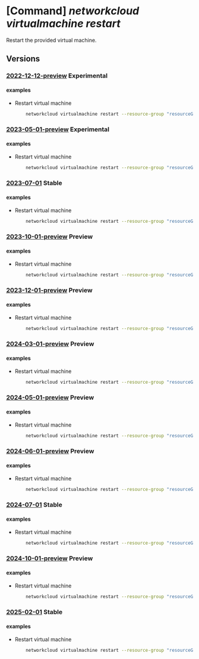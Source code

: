 # [Command] _networkcloud virtualmachine restart_

Restart the provided virtual machine.

## Versions

### [2022-12-12-preview](/Resources/mgmt-plane/L3N1YnNjcmlwdGlvbnMve30vcmVzb3VyY2Vncm91cHMve30vcHJvdmlkZXJzL21pY3Jvc29mdC5uZXR3b3JrY2xvdWQvdmlydHVhbG1hY2hpbmVzL3t9L3Jlc3RhcnQ=/2022-12-12-preview.xml) **Experimental**

<!-- mgmt-plane /subscriptions/{}/resourcegroups/{}/providers/microsoft.networkcloud/virtualmachines/{}/restart 2022-12-12-preview -->

#### examples

- Restart virtual machine
    ```bash
        networkcloud virtualmachine restart --resource-group "resourceGroupName" --name "virtualMachineName"
    ```

### [2023-05-01-preview](/Resources/mgmt-plane/L3N1YnNjcmlwdGlvbnMve30vcmVzb3VyY2Vncm91cHMve30vcHJvdmlkZXJzL21pY3Jvc29mdC5uZXR3b3JrY2xvdWQvdmlydHVhbG1hY2hpbmVzL3t9L3Jlc3RhcnQ=/2023-05-01-preview.xml) **Experimental**

<!-- mgmt-plane /subscriptions/{}/resourcegroups/{}/providers/microsoft.networkcloud/virtualmachines/{}/restart 2023-05-01-preview -->

#### examples

- Restart virtual machine
    ```bash
        networkcloud virtualmachine restart --resource-group "resourceGroupName" --name "virtualMachineName"
    ```

### [2023-07-01](/Resources/mgmt-plane/L3N1YnNjcmlwdGlvbnMve30vcmVzb3VyY2Vncm91cHMve30vcHJvdmlkZXJzL21pY3Jvc29mdC5uZXR3b3JrY2xvdWQvdmlydHVhbG1hY2hpbmVzL3t9L3Jlc3RhcnQ=/2023-07-01.xml) **Stable**

<!-- mgmt-plane /subscriptions/{}/resourcegroups/{}/providers/microsoft.networkcloud/virtualmachines/{}/restart 2023-07-01 -->

#### examples

- Restart virtual machine
    ```bash
        networkcloud virtualmachine restart --resource-group "resourceGroupName" --name "virtualMachineName"
    ```

### [2023-10-01-preview](/Resources/mgmt-plane/L3N1YnNjcmlwdGlvbnMve30vcmVzb3VyY2Vncm91cHMve30vcHJvdmlkZXJzL21pY3Jvc29mdC5uZXR3b3JrY2xvdWQvdmlydHVhbG1hY2hpbmVzL3t9L3Jlc3RhcnQ=/2023-10-01-preview.xml) **Preview**

<!-- mgmt-plane /subscriptions/{}/resourcegroups/{}/providers/microsoft.networkcloud/virtualmachines/{}/restart 2023-10-01-preview -->

#### examples

- Restart virtual machine
    ```bash
        networkcloud virtualmachine restart --resource-group "resourceGroupName" --name "virtualMachineName"
    ```

### [2023-12-01-preview](/Resources/mgmt-plane/L3N1YnNjcmlwdGlvbnMve30vcmVzb3VyY2Vncm91cHMve30vcHJvdmlkZXJzL21pY3Jvc29mdC5uZXR3b3JrY2xvdWQvdmlydHVhbG1hY2hpbmVzL3t9L3Jlc3RhcnQ=/2023-12-01-preview.xml) **Preview**

<!-- mgmt-plane /subscriptions/{}/resourcegroups/{}/providers/microsoft.networkcloud/virtualmachines/{}/restart 2023-12-01-preview -->

#### examples

- Restart virtual machine
    ```bash
        networkcloud virtualmachine restart --resource-group "resourceGroupName" --name "virtualMachineName"
    ```

### [2024-03-01-preview](/Resources/mgmt-plane/L3N1YnNjcmlwdGlvbnMve30vcmVzb3VyY2Vncm91cHMve30vcHJvdmlkZXJzL21pY3Jvc29mdC5uZXR3b3JrY2xvdWQvdmlydHVhbG1hY2hpbmVzL3t9L3Jlc3RhcnQ=/2024-03-01-preview.xml) **Preview**

<!-- mgmt-plane /subscriptions/{}/resourcegroups/{}/providers/microsoft.networkcloud/virtualmachines/{}/restart 2024-03-01-preview -->

#### examples

- Restart virtual machine
    ```bash
        networkcloud virtualmachine restart --resource-group "resourceGroupName" --name "virtualMachineName"
    ```

### [2024-05-01-preview](/Resources/mgmt-plane/L3N1YnNjcmlwdGlvbnMve30vcmVzb3VyY2Vncm91cHMve30vcHJvdmlkZXJzL21pY3Jvc29mdC5uZXR3b3JrY2xvdWQvdmlydHVhbG1hY2hpbmVzL3t9L3Jlc3RhcnQ=/2024-05-01-preview.xml) **Preview**

<!-- mgmt-plane /subscriptions/{}/resourcegroups/{}/providers/microsoft.networkcloud/virtualmachines/{}/restart 2024-05-01-preview -->

#### examples

- Restart virtual machine
    ```bash
        networkcloud virtualmachine restart --resource-group "resourceGroupName" --name "virtualMachineName"
    ```

### [2024-06-01-preview](/Resources/mgmt-plane/L3N1YnNjcmlwdGlvbnMve30vcmVzb3VyY2Vncm91cHMve30vcHJvdmlkZXJzL21pY3Jvc29mdC5uZXR3b3JrY2xvdWQvdmlydHVhbG1hY2hpbmVzL3t9L3Jlc3RhcnQ=/2024-06-01-preview.xml) **Preview**

<!-- mgmt-plane /subscriptions/{}/resourcegroups/{}/providers/microsoft.networkcloud/virtualmachines/{}/restart 2024-06-01-preview -->

#### examples

- Restart virtual machine
    ```bash
        networkcloud virtualmachine restart --resource-group "resourceGroupName" --name "virtualMachineName"
    ```

### [2024-07-01](/Resources/mgmt-plane/L3N1YnNjcmlwdGlvbnMve30vcmVzb3VyY2Vncm91cHMve30vcHJvdmlkZXJzL21pY3Jvc29mdC5uZXR3b3JrY2xvdWQvdmlydHVhbG1hY2hpbmVzL3t9L3Jlc3RhcnQ=/2024-07-01.xml) **Stable**

<!-- mgmt-plane /subscriptions/{}/resourcegroups/{}/providers/microsoft.networkcloud/virtualmachines/{}/restart 2024-07-01 -->

#### examples

- Restart virtual machine
    ```bash
        networkcloud virtualmachine restart --resource-group "resourceGroupName" --name "virtualMachineName"
    ```

### [2024-10-01-preview](/Resources/mgmt-plane/L3N1YnNjcmlwdGlvbnMve30vcmVzb3VyY2Vncm91cHMve30vcHJvdmlkZXJzL21pY3Jvc29mdC5uZXR3b3JrY2xvdWQvdmlydHVhbG1hY2hpbmVzL3t9L3Jlc3RhcnQ=/2024-10-01-preview.xml) **Preview**

<!-- mgmt-plane /subscriptions/{}/resourcegroups/{}/providers/microsoft.networkcloud/virtualmachines/{}/restart 2024-10-01-preview -->

#### examples

- Restart virtual machine
    ```bash
        networkcloud virtualmachine restart --resource-group "resourceGroupName" --name "virtualMachineName"
    ```

### [2025-02-01](/Resources/mgmt-plane/L3N1YnNjcmlwdGlvbnMve30vcmVzb3VyY2Vncm91cHMve30vcHJvdmlkZXJzL21pY3Jvc29mdC5uZXR3b3JrY2xvdWQvdmlydHVhbG1hY2hpbmVzL3t9L3Jlc3RhcnQ=/2025-02-01.xml) **Stable**

<!-- mgmt-plane /subscriptions/{}/resourcegroups/{}/providers/microsoft.networkcloud/virtualmachines/{}/restart 2025-02-01 -->

#### examples

- Restart virtual machine
    ```bash
        networkcloud virtualmachine restart --resource-group "resourceGroupName" --name "virtualMachineName"
    ```
